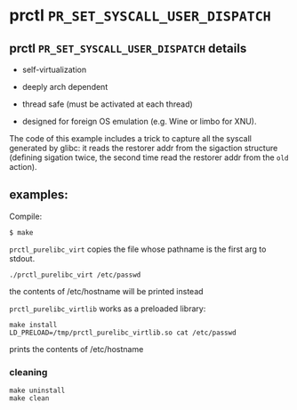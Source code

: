 # prctl `PR_SET_SYSCALL_USER_DISPATCH`

## prctl `PR_SET_SYSCALL_USER_DISPATCH` details

* self-virtualization

* deeply arch dependent

* thread safe (must be activated at each thread)

* designed for foreign OS emulation (e.g. Wine or limbo for XNU).


The code of this example includes a trick to capture all the syscall 
generated by glibc: it reads the restorer addr from the sigaction structure
(defining sigation twice, the second time read the restorer addr from the
 `old`	 action).

## examples:

Compile:
```
$ make
```
`prctl_purelibc_virt` copies the file whose pathname is the first arg to stdout.
```
./prctl_purelibc_virt /etc/passwd
```
the contents of /etc/hostname will be printed instead

`prctl_purelibc_virtlib` works as a preloaded library:
```
make install
LD_PRELOAD=/tmp/prctl_purelibc_virtlib.so cat /etc/passwd
```
prints the contents of /etc/hostname

### cleaning

```
make uninstall
make clean
```


